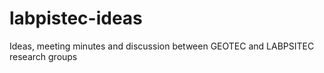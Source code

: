 # labpistec-ideas
Ideas, meeting minutes and discussion between GEOTEC and LABPSITEC research groups

